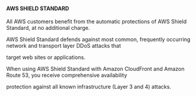 #### AWS SHIELD STANDARD


All AWS customers benefit from the automatic protections of AWS Shield Standard, at no additional charge.


AWS Shield Standard defends against most common, frequently occurring network and transport layer DDoS attacks that

target web sites or applications.


When using AWS Shield Standard with Amazon CloudFront and Amazon Route 53, you receive comprehensive availability

protection against all known infrastructure (Layer 3 and 4) attacks.

